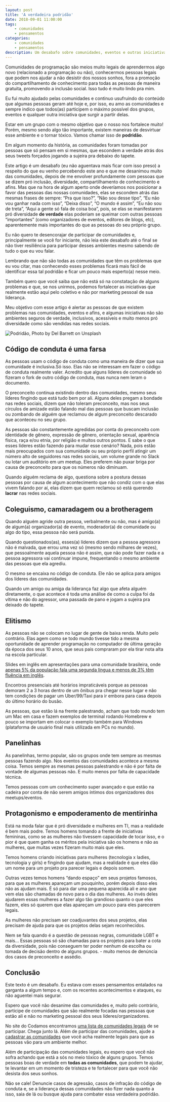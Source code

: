 ```yaml
---
layout: post
title: 'A verdadeira podridão'
date: 2018-09-01 11:00:00
tags:
    - comunidades
    - pensamentos
categories:
    - comunidades
    - pensamentos
description: Um desabafo sobre comunidades, eventos e outras iniciativas
---
```


Comunidades de programação são meios muito legais de aprendermos algo novo (relacionado a programação ou não), conhecermos pessoas legais que podem nos ajudar a não desistir dos nossos sonhos, fora a promoção do compartilhamento de conhecimento para todas as pessoas de maneira gratuita, promovendo a inclusão social. Isso tudo é muito lindo pra mim.

Eu fui muito ajudado pelas comunidades e continuo usufruindo do conteúdo que algumas pessoas geram até hoje e, por isso, eu amo as comunidades e sempre indico que todos(as) participem o máximo possível dos grupos, eventos e qualquer outra iniciativa que surgir a partir delas.

Estar em um grupo com o mesmo objetivo que o nosso nos fortalece muito! Porém, mesmo sendo algo tão importante, existem maneiras de desvirtuar esse ambiente e o tornar tóxico. Vamos chamar isso de **podridão**. <!--more-->

Em algum momento da história, as comunidades foram tomadas por pessoas que só pensam em si mesmas, que escondem a verdade atrás dos seus tweets forçados jogando a sujeira pra debaixo do tapete.

Este artigo é um desabafo (eu não aguentava mais ficar com isso preso) a respeito do que eu venho percebendo este ano e que me desanimou muito das comunidades, depois de me envolver profundamente com pessoas que se dizem pró inclusão, diversidade, compartilhamento de conhecimento e afins. Mas que na hora de algum aperto onde deveríamos nos posicionar a favor das pessoas das nossas comunidades, elas se escondem atrás das mesmas frases de sempre: “Pra que isso?”, “Não sou desse tipo”, “Eu não vou ganhar nada com isso”, “Deixa disso”, “O mundo é assim”, “Eu não sou de treta”, “Aqui a gente só fala de coisa boa”, pois, se elas se manifestarem pró diversidade **de verdade** elas poderiam se queimar com outras pessoas “importantes” (como organizadores de eventos, editores de blogs, etc), aparentemente mais importantes do que as pessoas do seu próprio grupo.

Eu não quero te desencorajar de participar de comunidades e, principalmente se você for iniciante, não leia este desabafo até o final se não tiver resiliência para participar desses ambientes mesmo sabendo de tudo o que eu vou falar.

Lembrando que não são todas as comunidades que têm os problemas que eu vou citar, mas conhecendo esses problemas ficará mais fácil de identificar essa tal podridão e ficar um pouco mais esperto(a) nesse meio.

Também quero que você saiba que não está só na constatação de alguns problemas e que, se nos unirmos, podemos fortalecer as iniciativas que realmente estão aqui pelo coletivo e não por marketing pessoal de sua liderança.

Meu objetivo com esse artigo é alertar as pessoas de que existem problemas nas comunidades, eventos e afins, e algumas iniciativas não são ambientes seguros de verdade, inclusivos, acessíveis e muito menos pró diversidade como são vendidas nas redes sociais.

![Podridão, Photo by Del Barrett on Unsplash]({{site.url}}/images/podridao.jpg)

## Código de conduta é uma farsa

As pessoas usam o código de conduta como uma maneira de dizer que sua comunidade é inclusiva.Só isso. Elas não se interessam em fazer o código de conduta realmente valer. Acredito que alguns líderes de comunidade só fizeram o fork de outro código de conduta, mas nunca nem leram o documento.

O preconceito continua existindo dentro das comunidades, mesmo seus líderes fingindo que está tudo bem por ali. Alguns deles pregam a bondade nas redes sociais, dizem que não toleram preconceito, mas nos seus círculos de amizade estão falando mal das pessoas que buscam inclusão ou zombando de alguém que reclamou de algum preconceito descarado que aconteceu no seu grupo.

As pessoas são constantemente agredidas por conta do preconceito com identidade de gênero, expressão de gênero, orientação sexual, aparência física, raça e/ou etnia, por religião e muitos outros pontos. E sabe o que esses líderes estão fazendo para mudar esse cenário? Nada, pois estão mais preocupados com sua comunidade ou seu próprio perfil atingir um número alto de seguidores nas redes sociais, um volume grande no Slack ou lotar um auditório em um meetup. Eles preferem não puxar briga por causa de preconceito para que os números não diminuam.

Quando alguém reclama de algo, questiona sobre a postura dessas pessoas por causa de algum acontecimento que não condiz com o que elas vivem falando por aí, elas dizem que quem reclamou só está querendo **lacrar** nas redes sociais.

## Coleguismo, camaradagem ou a brotheragem

Quando alguém agride outra pessoa, verbalmente ou não, mas é amigo(a) de algum(a) organizador(a) de evento, moderador(a) de comunidade ou algo do tipo, essa pessoa não será punida.

Quando questionados(as), esses(a) líderes dizem que a pessoa agressora não é malvada, que errou uma vez só (mesmo sendo milhares de vezes), que pessoalmente aquela pessoa não é assim, que não pode fazer nada e a pessoa agressora vai continuar impune, frequentando o mesmo ambiente das pessoas que ela agrediu.

O mesmo se encaixa no código de conduta. Ele não se aplica para amigos dos líderes das comunidades.

Quando um amigo ou amiga da liderança faz algo que afeta alguém diretamente, o que acontece é toda uma análise de como a culpa foi da vítima e não do agressor, uma passada de pano e jogam a sujeira pra deixado do tapete.

## Elitismo

As pessoas não se colocam no lugar de gente de baixa renda. Muito pelo contrário. Elas agem como se todo mundo tivesse tido a mesma oportunidade de aprender programação no computador de última geração da época dos seus 10 anos, que seus pais compraram por ela tirar nota alta na escola particular.

Slides em inglês em apresentações para uma comunidade brasileira, onde [apenas 5% da população fala uma segunda língua e menos de 3% têm fluência em inglês](https://exame.abril.com.br/carreira/por-que-ainda-nao-somos-fluentes-em-ingles/).

Encontros presenciais até horários impraticáveis porque as pessoas demoram 2 a 3 horas dentro de um ônibus pra chegar nesse lugar e não tem condições de pagar um Uber/99/Taxi para ir embora para casa depois do último horário do busão.

As pessoas, que estão lá na frente palestrando, acham que todo mundo tem um Mac em casa e fazem exemplos de terminal rodando Homebrew e pouco se importam em colocar o exemplo também para Windows (plataforma de usuário final mais utilizada em PCs no mundo).

## Panelinhas

As panelinhas, termo popular, são os grupos onde tem sempre as mesmas pessoas fazendo algo. Nos eventos das comunidades acontece a mesma coisa. Temos sempre as mesmas pessoas palestrando e não é por falta de vontade de algumas pessoas não. E muito menos por falta de capacidade técnica.

Temos pessoas com um conhecimento super avançado e que estão na cadeira por conta de não serem amigos íntimos dos organizadores dos meetups/eventos.

## Protagonismo e empoderamento de mentirinha

Está na moda falar que é pró diversidade e mulheres em TI, mas a realidade é bem mais podre. Temos homens tomando a frente de iniciativas femininas, como se as mulheres não tivessem capacidade de tocar isso, e o pior é que quem ganha os méritos pela iniciativa são os homens e não as mulheres, que muitas vezes fizeram muito mais que eles.

Temos homens criando iniciativas para mulheres (tecnologia x ladies, tecnologia y girls) e fingindo que ajudam, mas a realidade é que eles dão um nome para um projeto pra parecer legais e depois somem.

Outras vezes temos homens “dando espaço” em seus projetos famosos, para que as mulheres apareçam um pouquinho, porém depois disso eles não as ajudam mais. É só para dar uma pequena aparecida ali e ano que vem elas são chamadas de novo para o dia das mulheres. Ao invés deles ajudarem essas mulheres a fazer algo tão grandioso quanto o que eles fazem, eles só querem que elas apareçam um pouco para eles parecerem legais.

As mulheres não precisam ser coadjuvantes dos seus projetos, elas precisam de ajuda para que os projetos delas sejam reconhecidos.

Nem se fala quando é a questão de pessoas negras, comunidade LGBT e mais… Essas pessoas só são chamadas para os projetos para bater a cota da diversidade, pois não conseguem ter poder nenhum de escolha ou tomada de decisão dentro de alguns grupos. - muito menos de denúncia dos casos de preconceito e assédio.

## Conclusão

Este texto é um desabafo. Eu estava com esses pensamentos entalados na garganta a algum tempo e, com os recentes acontecimentos e ataques, eu não aguentei mais segurar.

Espero que você não desanime das comunidades e, muito pelo contrário, participe de comunidades que são realmente focadas nas pessoas que estão ali e não no marketing pessoal dos seus líderes/organizadores.

No site do Codamos encontramos [uma lista de comunidades legais](https://www.codamos.club/comunidades) de se participar. Chega junto lá. Além de participar das comunidades, ajude a [cadastrar as comunidades](https://www.codamos.club/meu-evento) que você acha realmente legais para que as pessoas vão para um ambiente melhor.

Além de participação das comunidades legais, eu espero que você não sofra achando que está a sós no meio tóxico de alguns grupos. Temos pessoas boas de verdade em **todas as comunidades**, que podem te ajudar, te levantar em um momento de tristeza e te fortalecer para que você não desista dos seus sonhos.

Não se cale! Denuncie casos de agressão, casos de infração do código de conduta e, se a liderança dessas comunidades não fizer nada quanto a isso, saia de lá ou busque ajuda para combater essa verdadeira podridão.

